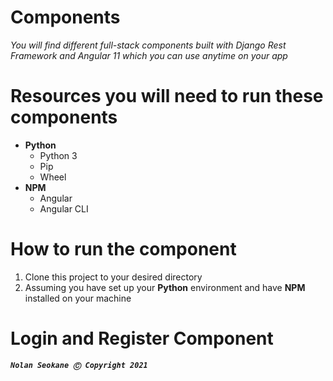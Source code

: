 # **Components**

*You will find different full-stack components built with Django Rest Framework and Angular 11 which you can use anytime on your app*

#

# **Resources you will need to run these components**

- **Python**
  - Python 3
  - Pip
  - Wheel
- **NPM**
  - Angular
  - Angular CLI

#

# **How to run the component**

1. Clone this project to your desired directory
2. Assuming you have set up your **Python** environment and have **NPM** installed on your machine

#

# **Login and Register Component**

***`Nolan Seokane Ⓒ Copyright 2021`***